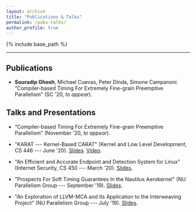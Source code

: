 ```yaml
---
layout: archive
title: "Publications & Talks"
permalink: /pubs-talks/
author_profile: true
---
```


{% include base_path %}

---

## Publications

- **Souradip Ghosh**, Michael Cuevas, Peter Dinda, Simone Campanoni. 
“Compiler-based Timing For Extremely Fine-grain Preemptive Parallelism”
(SC '20, <em>to appear</em>).

## Talks and Presentations

- “Compiler-based Timing For Extremely Fine-grain Preemptive Parallelism”
(November '20, <em>to appear</em>).

- "KARAT --- Kernel-Based CARAT" (Kernel and Low Level Development, CS 
446 --- June '20). [Slides](https://souradipghosh.com/files/karat.pdf).
[Video](https://drive.google.com/file/d/1RpT4eT4N1ce9zgShi7CmNElVqgHG_El0/view?usp=sharing).

- "An Efficient and Accurate Endpoint and Detection System for Linux"
(Internet Security, CS 450 --- March '20). [Slides](https://souradipghosh.com/files/edr.pdf).

- "Prospects For Soft Timing Guarantees In the Nautilus Aerokernel" (NU 
Parallelism Group --- September '19). [Slides](https://souradipghosh.com/files/ct-nup.pdf). 

- "An Exploration of LLVM-MCA and Its Application to the Interweaving 
Project" (NU Parallelism Group --- July '19). [Slides](https://souradipghosh.com/files/mca.pdf). 
